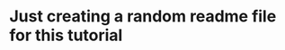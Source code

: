 Just creating a random readme file for this tutorial
====================================================

